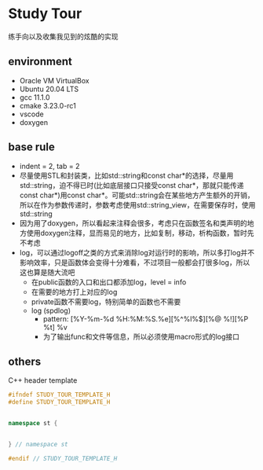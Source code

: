 # Study Tour
练手向以及收集我见到的炫酷的实现

## environment
- Oracle VM VirtualBox
- Ubuntu 20.04 LTS
- gcc 11.1.0
- cmake 3.23.0-rc1
- vscode
- doxygen

## base rule
- indent = 2, tab = 2
- 尽量使用STL和封装类，比如std::string和const char\*的选择，尽量用std::string，迫不得已时(比如底层接口只接受const char\*，那就只能传递const char\*)用const char\*。可能std::string会在某些地方产生额外的开销，所以在作为参数传递时，参数考虑使用std::string_view，在需要保存时，使用std::string
- 因为用了doxygen，所以看起来注释会很多，考虑只在函数签名和类声明的地方使用doxygen注释，显而易见的地方，比如复制，移动，析构函数，暂时先不考虑
- log，可以通过logoff之类的方式来消除log对运行时的影响，所以多打log并不影响效率，只是函数体会变得十分难看，不过项目一般都会打很多log，所以这也算是随大流吧
  - 在public函数的入口和出口都添加log，level = info
  - 在需要的地方打上对应的log
  - private函数不需要log，特别简单的函数也不需要
  - log (spdlog)
    - pattern: [%Y-%m-%d %H:%M:%S.%e][%^%l%$][%@ %!][%P %t] %v
    - 为了输出func和文件等信息，所以必须使用macro形式的log接口

## others
C++ header template
```c++
#ifndef STUDY_TOUR_TEMPLATE_H
#define STUDY_TOUR_TEMPLATE_H


namespace st {


} // namespace st

#endif // STUDY_TOUR_TEMPLATE_H
```